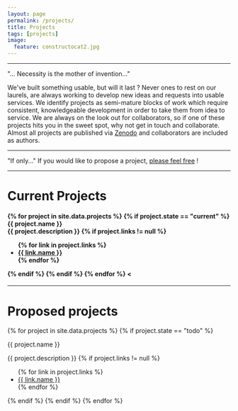 ```yaml
---
layout: page
permalink: /projects/
title: Projects
tags: [projects]
image:
  feature: constructocat2.jpg
---
```


----

<div class="md-col-3">
<span class="h1 post-title">"... Necessity is the mother of invention..."</span>
</div>

We've built something usable, but will it last ?  Never ones to rest on our laurels, are always working to develop new ideas and requests into usable services. We identify projects as semi-mature blocks of work which require consistent, knowledgeable development in order to take them from idea to service. We are always on the look out for collaborators, so if one of these projects hits you in the sweet spot, why not get in touch and collaborate. Almost all projects are published via [Zenodo](https://zenodo.org/collection/user-sa-einfra-commons) and collaborators are included as authors.

----

<span class="h1 post-title">"If only..."</span>
If you would like to propose a project, [please feel free]({{site_url}}/contact) !

----

# Current Projects

<div class="panel-group" id="accordion" role="tablist" aria-multiselectable="true">
  <div class="panel panel-default">
    <div class="panel-heading" role="tab" id="headingOne">
      <h4 class="panel-title">
<!--        <a data-toggle="collapse" data-parent="#accordion" href="#collapseOne" aria-expanded="false" aria-controls="collapseOne">
<!-- later we will include "completed projects" -->
{% for project in site.data.projects %}
{% if project.state == "current" %}
        <div class="h2 blog-title">{{ project.name }}</div>
          <span class="blog-info">{{ project.description }}</span>
{% if project.links != null %}
          <ul class="col-md-3 nav nav-pills nav-justified">
{% for link in project.links %}
            <li><a href="{{ link.url}}"><i class="fa fa-{{ link.icon }}"></i> {{ link.name }}</a></li>
{% endfor %}
          </ul>
{% endif %}
{% endif %}
{% endfor %}
        <
    </div>
  </div>

----

# Proposed projects

<!-- later we will include "completed projects" -->
{% for project in site.data.projects %}
{% if project.state == "todo" %}
<p class="h2 blog-title">{{ project.name }}</p>
<span class="blog-info">{{ project.description }}</span>
{% if project.links != null %}
<ul class="col-md-3 nav nav-pills nav-justified">
{% for link in project.links %}
<li><a href="{{ link.url}}"><i class="fa fa-{{ link.icon }}"></i> {{ link.name }}</a></li>
{% endfor %}
</ul>
{% endif %}
{% endif %}
{% endfor %}
